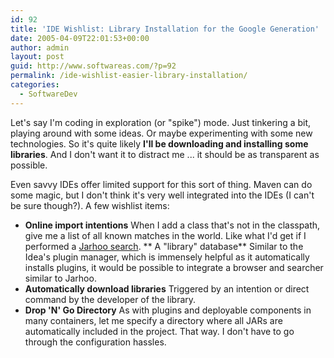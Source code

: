 ```yaml
---
id: 92
title: 'IDE Wishlist: Library Installation for the Google Generation'
date: 2005-04-09T22:01:53+00:00
author: admin
layout: post
guid: http://www.softwareas.com/?p=92
permalink: /ide-wishlist-easier-library-installation/
categories:
  - SoftwareDev
---
```

Let's say I'm coding in exploration (or "spike") mode. Just tinkering a bit, playing around with some ideas. Or maybe experimenting with some new technologies. So it's quite likely **I'll be downloading and installing some libraries**. And I don't want it to distract me ... it should be as transparent as possible.

Even savvy IDEs offer limited support for this sort of thing. Maven can do some magic, but I don't think it's very well integrated into the IDEs (I can't be sure though?). A few wishlist items:

* **Online import intentions** When I add a class that's not in the classpath, give me a list of all known matches in the world. Like what I'd get if I 
performed a [Jarhoo search](http://www.jarhoo.com).
** A "library" database** Similar to the Idea's plugin manager, which is immensely helpful as it automatically installs plugins, it would be possible to integrate a browser and searcher similar to Jarhoo.
* **Automatically download libraries** Triggered by an intention or direct command by the developer of the library.
* **Drop 'N' Go Directory** As with plugins and deployable components in many containers, let me specify a directory where all JARs are automatically included in the project. That way. I don't have to go through the configuration hassles. 
